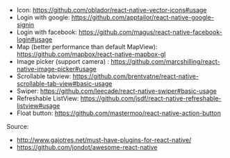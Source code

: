 * Icon: https://github.com/oblador/react-native-vector-icons#usage
* Login with google: https://github.com/apptailor/react-native-google-signin
* Login with facebook: https://github.com/magus/react-native-facebook-login#usage
* Map (better performance than default MapView): https://github.com/mapbox/react-native-mapbox-gl
* Image picker (support camera) : https://github.com/marcshilling/react-native-image-picker#usage
* Scrollable tabview: https://github.com/brentvatne/react-native-scrollable-tab-view#basic-usage
* Swiper: https://github.com/leecade/react-native-swiper#basic-usage
* Refreshable ListView: https://github.com/jsdf/react-native-refreshable-listview#usage
* Float button: https://github.com/mastermoo/react-native-action-button

Source: 
* http://www.gajotres.net/must-have-plugins-for-react-native/
* https://github.com/jondot/awesome-react-native
